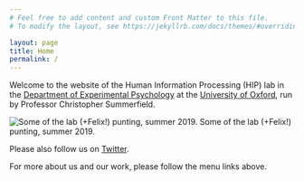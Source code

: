 ```yaml
---
# Feel free to add content and custom Front Matter to this file.
# To modify the layout, see https://jekyllrb.com/docs/themes/#overriding-theme-defaults

layout: page
title: Home
permalink: /
---
```


Welcome to the website of the Human Information Processing (HIP) lab in the [Department of Experimental Psychology](https://www.psy.ox.ac.uk) at the [University of Oxford](https://www.ox.ac.uk), run by Professor Christopher Summerfield.

![Some of the lab (+Felix!) punting, summer 2019.](https://humaninformationprocessing.files.wordpress.com/2019/09/screenshot-2019-09-15-at-15.17.06.png)
Some of the lab (+Felix!) punting, summer 2019.

Please also follow us on [Twitter](https://twitter.com/summerfieldlab?lang=en).

For more about us and our work, please follow the menu links above.

